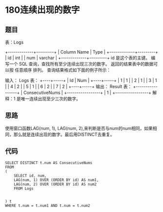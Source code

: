 180连续出现的数字
===

题目
---

表：Logs

+-------------+---------+
| Column Name | Type    |
+-------------+---------+
| id          | int     |
| num         | varchar |
+-------------+---------+
id 是这个表的主键。
编写一个 SQL 查询，查找所有至少连续出现三次的数字。
返回的结果表中的数据可以按 任意顺序 排列。
查询结果格式如下面的例子所示：

输入：
Logs 表：
+----+-----+
| Id | Num |
+----+-----+
| 1  | 1   |
| 2  | 1   |
| 3  | 1   |
| 4  | 2   |
| 5  | 1   |
| 6  | 2   |
| 7  | 2   |
+----+-----+
输出：
Result 表：
+-----------------+
| ConsecutiveNums |
+-----------------+
| 1               |
+-----------------+
解释：1 是唯一连续出现至少三次的数字。

思路
---

使用窗口函数LAG(num, 1), LAG(num, 2),来判断是否与num的num相同，如果相同，那么就是连续出现的数字。最后用DISTINCT去重复。

代码
---

```mysql
SELECT DISTINCT t.num AS ConsecutiveNums
FROM 
(
    SELECT id, num,
    LAG(num, 1) OVER (ORDER BY id) AS num1,
    LAG(num, 2) OVER (ORDER BY id) AS num2
    FROM Logs
    
    
) t
WHERE t.num = t.num1 AND t.num = t.num2
```
